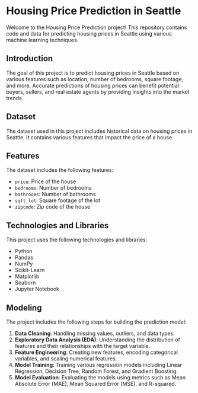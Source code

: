 # Housing Price Prediction in Seattle

Welcome to the Housing Price Prediction project! This repository contains code and data for predicting housing prices in Seattle using various machine learning techniques.

## Introduction

The goal of this project is to predict housing prices in Seattle based on various features such as location, number of bedrooms, square footage, and more. Accurate predictions of housing prices can benefit potential buyers, sellers, and real estate agents by providing insights into the market trends.

## Dataset

The dataset used in this project includes historical data on housing prices in Seattle. It contains various features that impact the price of a house. 

## Features

The dataset includes the following features:

- `price`: Price of the house
- `bedrooms`: Number of bedrooms
- `bathrooms`: Number of bathrooms
- `sqft_lot`: Square footage of the lot
- `zipcode`: Zip code of the house


## Technologies and Libraries

This project uses the following technologies and libraries:

- Python
- Pandas
- NumPy
- Scikit-Learn
- Matplotlib
- Seaborn
- Jupyter Notebook

## Modeling

The project includes the following steps for building the prediction model:

1. **Data Cleaning**: Handling missing values, outliers, and data types.
2. **Exploratory Data Analysis (EDA)**: Understanding the distribution of features and their relationships with the target variable.
3. **Feature Engineering**: Creating new features, encoding categorical variables, and scaling numerical features.
4. **Model Training**: Training various regression models including Linear Regression, Decision Tree, Random Forest, and Gradient Boosting.
5. **Model Evaluation**: Evaluating the models using metrics such as Mean Absolute Error (MAE), Mean Squared Error (MSE), and R-squared.


